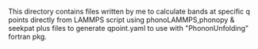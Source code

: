 This directory contains files written by me to calculate bands at specific q points directly from LAMMPS script using phonoLAMMPS,phonopy & seekpat plus files to generate qpoint.yaml to use with "PhononUnfolding" fortran pkg. 
